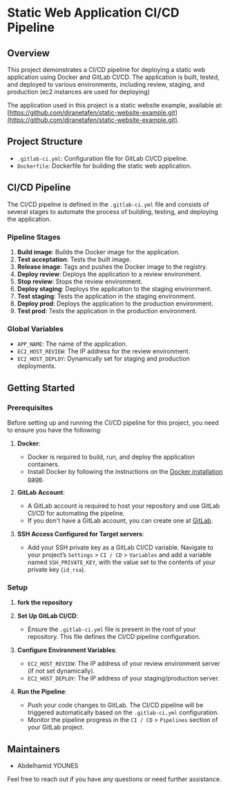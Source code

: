 # Static Web Application CI/CD Pipeline

## Overview

This project demonstrates a CI/CD pipeline for deploying a static web application using Docker and GitLab CI/CD. The application is built, tested, and deployed to various environments, including review, staging, and production (ec2 instances are used for deploying)

The application used in this project is a static website example, available at: [https://github.com/diranetafen/static-website-example.git](https://github.com/diranetafen/static-website-example.git).


## Project Structure

- `.gitlab-ci.yml`: Configuration file for GitLab CI/CD pipeline.
- `Dockerfile`: Dockerfile for building the static web application.

## CI/CD Pipeline

The CI/CD pipeline is defined in the `.gitlab-ci.yml` file and consists of several stages to automate the process of building, testing, and deploying the application.

### Pipeline Stages

1. **Build image**: Builds the Docker image for the application.
2. **Test acceptation**: Tests the built image.
3. **Release image**: Tags and pushes the Docker image to the registry.
4. **Deploy review**: Deploys the application to a review environment.
5. **Stop review**: Stops the review environment.
6. **Deploy staging**: Deploys the application to the staging environment.
7. **Test staging**: Tests the application in the staging environment.
8. **Deploy prod**: Deploys the application to the production environment.
9. **Test prod**: Tests the application in the production environment.

### Global Variables

- `APP_NAME`: The name of the application.
- `EC2_HOST_REVIEW`: The IP address for the review environment.
- `EC2_HOST_DEPLOY`: Dynamically set for staging and production deployments.

## Getting Started

### Prerequisites

Before setting up and running the CI/CD pipeline for this project, you need to ensure you have the following:

1. **Docker**: 
    - Docker is required to build, run, and deploy the application containers. 
    - Install Docker by following the instructions on the [Docker installation page](https://docs.docker.com/get-docker/).

2. **GitLab Account**:
    - A GitLab account is required to host your repository and use GitLab CI/CD for automating the pipeline.
    - If you don't have a GitLab account, you can create one at [GitLab](https://gitlab.com/users/sign_up).

3. **SSH Access Configured for Target servers**:
    - Add your SSH private key as a GitLab CI/CD variable. Navigate to your project’s `Settings` > `CI / CD` > `Variables` and add a variable named `SSH_PRIVATE_KEY`, with the value set to the contents of your private key (`id_rsa`).

### Setup
1. **fork the repository**
2. **Set Up GitLab CI/CD**:
    - Ensure the `.gitlab-ci.yml` file is present in the root of your repository. This file defines the CI/CD pipeline configuration.

3. **Configure Environment Variables**: 
    - `EC2_HOST_REVIEW`: The IP address of your review environment server (if not set dynamically).
    - `EC2_HOST_DEPLOY`: The IP address of your staging/production server.

4. **Run the Pipeline**:
    - Push your code changes to GitLab. The CI/CD pipeline will be triggered automatically based on the `.gitlab-ci.yml` configuration.
    - Monitor the pipeline progress in the `CI / CD` > `Pipelines` section of your GitLab project.

## Maintainers

- Abdelhamid YOUNES

Feel free to reach out if you have any questions or need further assistance.